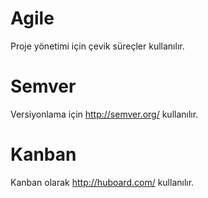 # Agile

Proje yönetimi için çevik süreçler kullanılır.

# Semver

Versiyonlama için http://semver.org/ kullanılır.

# Kanban

Kanban olarak http://huboard.com/ kullanılır.
